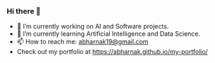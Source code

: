 ### Hi there 👋

- 🔭 I’m currently working on AI and Software projects.
- 🌱 I’m currently learning Artificial Intelligence and Data Science.
- 📫 How to reach me: abharnak19@gmail.com
- Check out my portfolio at https://abharnak.github.io/my-portfolio/

